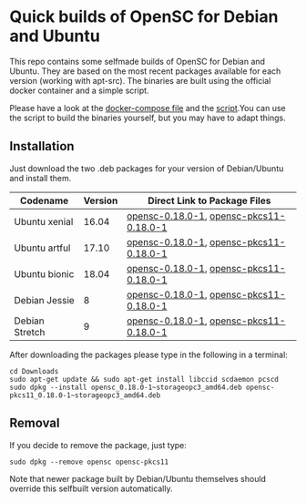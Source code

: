 # Quick builds of OpenSC for Debian and Ubuntu 

This repo contains some selfmade builds of OpenSC for Debian and Ubuntu. They are based on the most recent packages available for each version (working with apt-src). The binaries are built using the official docker container and a simple script.

Please have a look at the [docker-compose file](docker-compose.yml) and the [script](OpenSC_build.sh).You can use the script to build the binaries yourself, but you may have to adapt things.

## Installation

Just download the two .deb packages for your version of Debian/Ubuntu and install them.

Codename | Version | Direct Link to Package Files
---------|---------|-----------------------------
Ubuntu xenial | 16.04 | [opensc-0.18.0-1](https://github.com/Nitrokey/opensc-build/raw/master/xenial/opensc_0.18.0-1%7Estorageopc3_amd64.deb), [opensc-pkcs11-0.18.0-1](https://github.com/Nitrokey/opensc-build/raw/master/xenial/opensc-pkcs11_0.18.0-1%7Estorageopc3_amd64.deb)
Ubuntu artful | 17.10 | [opensc-0.18.0-1](https://github.com/Nitrokey/opensc-build/raw/master/artful/opensc_0.18.0-1%7Estorageopc3_amd64.deb), [opensc-pkcs11-0.18.0-1](https://github.com/Nitrokey/opensc-build/raw/master/artful/opensc-pkcs11_0.18.0-1%7Estorageopc3_amd64.deb)
Ubuntu bionic | 18.04 | [opensc-0.18.0-1](https://github.com/Nitrokey/opensc-build/raw/master/bionic/opensc_0.18.0-1%7Estorageopc3_amd64.deb), [opensc-pkcs11-0.18.0-1](https://github.com/Nitrokey/opensc-build/raw/master/bionic/opensc-pkcs11_0.18.0-1%7Estorageopc3_amd64.deb)
Debian Jessie | 8 | [opensc-0.18.0-1](https://github.com/Nitrokey/opensc-build/raw/master/jessie/opensc_0.18.0-1%7Estorageopc3_amd64.deb), [opensc-pkcs11-0.18.0-1](https://github.com/Nitrokey/opensc-build/raw/master/jessie/opensc-pkcs11_0.18.0-1%7Estorageopc3_amd64.deb)
Debian Stretch | 9 | [opensc-0.18.0-1](https://github.com/Nitrokey/opensc-build/raw/master/stretch/opensc_0.18.0-1%7Estorageopc3_amd64.deb), [opensc-pkcs11-0.18.0-1](https://github.com/Nitrokey/opensc-build/raw/master/stretch/opensc-pkcs11_0.18.0-1%7Estorageopc3_amd64.deb)

After downloading the packages please type in the following in a terminal:

```
cd Downloads
sudo apt-get update && sudo apt-get install libccid scdaemon pcscd
sudo dpkg --install opensc_0.18.0-1~storageopc3_amd64.deb opensc-pkcs11_0.18.0-1~storageopc3_amd64.deb
```

## Removal

If you decide to remove the package, just type:

```
sudo dpkg --remove opensc opensc-pkcs11
```

Note that newer package built by Debian/Ubuntu themselves should override this selfbuilt version automatically.
